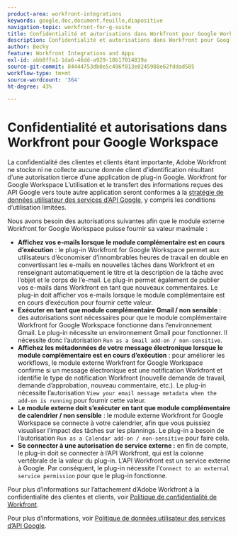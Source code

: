 ```yaml
---
product-area: workfront-integrations
keywords: google,doc,document,feuille,diapositive
navigation-topic: workfront-for-g-suite
title: Confidentialité et autorisations dans Workfront pour Google Workspace
description: Confidentialité et autorisations dans Workfront pour Google Workspace
author: Becky
feature: Workfront Integrations and Apps
exl-id: abb8ffa1-1da6-46dd-a929-18b17014839a
source-git-commit: 84444753db0e5c496f013e0245988e62fddad585
workflow-type: tm+mt
source-wordcount: '364'
ht-degree: 43%

---
```


# Confidentialité et autorisations dans Workfront pour Google Workspace

La confidentialité des clientes et clients étant importante, Adobe Workfront ne stocke ni ne collecte aucune donnée client d’identification résultant d’une autorisation tierce d’une application de plug-in Google. Workfront for Google Workspace L’utilisation et le transfert des informations reçues des API Google vers toute autre application seront conformes à la [stratégie de données utilisateur des services d’API Google](https://developers.google.com/terms/api-services-user-data-policy), y compris les conditions d’utilisation limitées.

Nous avons besoin des autorisations suivantes afin que le module externe Workfront for Google Workspace puisse fournir sa valeur maximale :

* **Affichez vos e-mails lorsque le module complémentaire est en cours d’exécution** : le plug-in Workfront for Google Workspace permet aux utilisateurs d’économiser d’innombrables heures de travail en double en convertissant les e-mails en nouvelles tâches dans Workfront et en renseignant automatiquement le titre et la description de la tâche avec l’objet et le corps de l’e-mail. Le plug-in permet également de publier vos e-mails dans Workfront en tant que nouveaux commentaires. Le plug-in doit afficher vos e-mails lorsque le module complémentaire est en cours d’exécution pour fournir cette valeur.
* **Exécuter en tant que module complémentaire Gmail / non sensible** : des autorisations sont nécessaires pour que le module complémentaire Workfront for Google Workspace fonctionne dans l’environnement Gmail. Le plug-in nécessite un environnement Gmail pour fonctionner. Il nécessite donc l’autorisation `Run as a Gmail add-on / non-sensitive`.
* **Affichez les métadonnées de votre message électronique lorsque le module complémentaire est en cours d’exécution** : pour améliorer les workflows, le module externe Workfront for Google Workspace confirme si un message électronique est une notification Workfront et identifie le type de notification Workfront (nouvelle demande de travail, demande d’approbation, nouveau commentaire, etc.). Le plug-in nécessite l’autorisation `View your email message metadata when the add-on is running` pour fournir cette valeur.
* **Le module externe doit s’exécuter en tant que module complémentaire de calendrier / non sensible** : le module externe Workfront for Google Workspace se connecte à votre calendrier, afin que vous puissiez visualiser l’impact des tâches sur les plannings. Le plug-in a besoin de l’autorisation `Run as a Calendar add-on / non-sensitive` pour faire cela.
* **Se connecter à une autorisation de service externe :** en fin de compte, le plug-in doit se connecter à l’API Workfront, qui est la colonne vertébrale de la valeur du plug-in. L’API Workfront est un service externe à Google. Par conséquent, le plug-in nécessite l’`Connect to an external service permission` pour que le plug-in fonctionne.

Pour plus d’informations sur l’attachement d’Adobe Workfront à la confidentialité des clientes et clients, voir [Politique de confidentialité de Workfront](https://www.adobe.com/content/dam/cc/en/legal/terms/enterprise/pdfs/Privacy-Notice-and-Privacy-Shield-Statement-Adobe-Workfront.pdf).

Pour plus d’informations, voir [Politique de données utilisateur des services d’API Google](https://developers.google.com/terms/api-services-user-data-policy).

